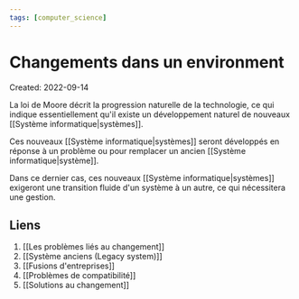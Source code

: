 ```yaml
---
tags: [computer_science] 
---
```

# Changements dans un environment
Created: 2022-09-14

La loi de Moore décrit la progression naturelle de la technologie, ce qui indique essentiellement qu'il existe un développement naturel de nouveaux [[Système informatique|systèmes]].  

Ces nouveaux [[Système informatique|systèmes]] seront développés en réponse à un problème ou pour remplacer un ancien [[Système informatique|système]].

Dans ce dernier cas, ces nouveaux [[Système informatique|systèmes]] exigeront une transition fluide d'un système à un autre, ce qui nécessitera une gestion.

## Liens
1. [[Les problèmes liés au changement]]
2. [[Système anciens (Legacy system)]]
3. [[Fusions d'entreprises]]
4. [[Problèmes de compatibilité]]
5. [[Solutions au changement]]


